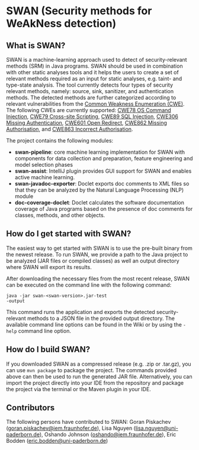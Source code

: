 # SWAN (Security methods for WeAkNess detection)

What is SWAN?
-------------
SWAN is a machine-learning approach used to detect of security-relevant methods (SRM) in Java programs.
SWAN should be used in combination with other static analyses tools and it helps the users to create a set of relevant methods required as an input for static analyses, e.g. taint- and type-state analysis.
The tool currently detects four types of security relevant methods, namely: source, sink, sanitizer, and authentication methods.
The detected methods are further categorized according to relevant vulnerabilities from the [Common Weakness Enumeration (CWE)](https://cwe.mitre.org/). The following CWEs are currently supported: [CWE78 OS Command Injection](https://cwe.mitre.org/data/definitions/78.html), [CWE79 Cross-site Scripting](https://cwe.mitre.org/data/definitions/79.html), [CWE89 SQL Injection](https://cwe.mitre.org/data/definitions/89.html), [CWE306 Missing Authentication](https://cwe.mitre.org/data/definitions/306.html), [CWE601 Open Redirect](https://cwe.mitre.org/data/definitions/601.html), [CWE862 Missing Authorisation](https://cwe.mitre.org/data/definitions/862.html), and
[CWE863 Incorrect Authorisation](https://cwe.mitre.org/data/definitions/863.html).

The project contains the following modules:
* **swan-pipeline**: core machine learning implementation for SWAN with components for data collection and preparation, feature engineering and model selection phases
* **swan-assist**: IntelliJ plugin provides GUI support for SWAN and enables active machine learning.
* **swan-javadoc-exporter**: Doclet exports doc comments to XML files so that they can be analyzed by the Natural Language Processing (NLP) module
* **doc-coverage-doclet**: Doclet calculates the software documentation coverage of Java programs based on the presence of doc comments for classes, methods, and other objects.

How do I get started with SWAN?
-------------
The easiest way to get started with SWAN is to use the pre-built binary from the newest release. To run SWAN, we provide a path to the Java project to be analyzed (JAR files or compiled classes) as well an output directory where SWAN will export its results.

After downloading the necessary files from the most recent release, SWAN can be executed on the command line with the following command:

<code>java -jar swan-&lt;swan-version&gt;.jar-test <project-path> -output <output-directory></code>

This command runs the application and exports the detected security-relevant methods to a JSON file in the provided output directory. The available command line options can be found in the Wiki or by using the <code>-help</code> command line option.

How do I build SWAN?
-------------
If you downloaded SWAN as a compressed release (e.g. .zip or .tar.gz), you can use <code>mvn package</code> to package the project. The commands provided above can then be used to run the generated JAR file. Alternatively, you can import the project directly into your IDE from the repository and package the project via the terminal or the Maven plugin in your IDE.


Contributors
-------------
The following persons have contributed to SWAN: Goran Piskachev (goran.piskachev@iem.fraunhofer.de), Lisa Nguyen (lisa.nguyen@uni-paderborn.de), Oshando Johnson (oshando@iem.fraunhofer.de), Eric Bodden (eric.bodden@uni-paderborn.de)

